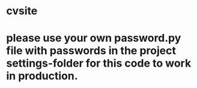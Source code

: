 # cvsite

# please use your own password.py file with passwords in the project settings-folder for this code to work in production.

